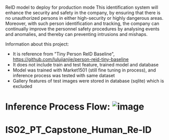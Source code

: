 ReID model to deploy for production mode
This identification system will enhance the security and safety in the company, by ensuring that there is no unauthorized persons in either high-security or highly dangerous areas. Moreover, with such person identification and tracking, the company can continually improve the personnel safety procedures by analysing events and anomalies, and thereby can preventing intrusions and mishaps.

Information about this project:
- It is reference from "Tiny Person ReID Baseline", https://github.com/lulujianjie/person-reid-tiny-baseline
- It does not include train and test feature, trained model and database
- Model was trained with Market1501 (still fine tuning in process), and inference process was tested with same dataset
- Gallery features of test images were stored in database (sqlite) which is excluded

Inference Process Flow:
![image](https://user-images.githubusercontent.com/39640791/113481779-23385400-94ce-11eb-8b09-11b14f64203c.png)
=======
# IS02_PT_Capstone_Human_Re-ID

